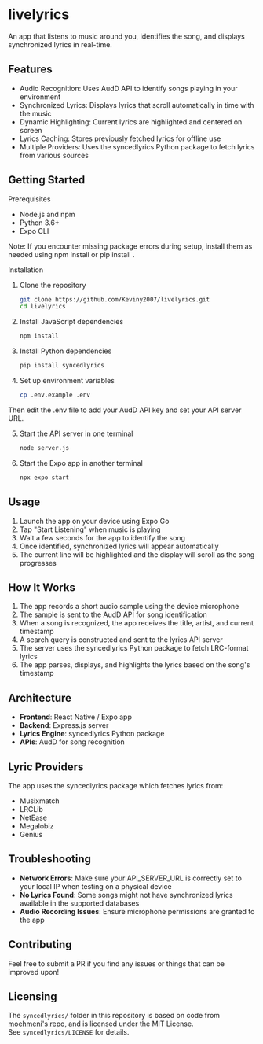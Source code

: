  # livelyrics

An app that listens to music around you, identifies the song, and displays synchronized lyrics in real-time.

## Features
* Audio Recognition: Uses AudD API to identify songs playing in your environment
* Synchronized Lyrics: Displays lyrics that scroll automatically in time with the music
* Dynamic Highlighting: Current lyrics are highlighted and centered on screen
* Lyrics Caching: Stores previously fetched lyrics for offline use
* Multiple Providers: Uses the syncedlyrics Python package to fetch lyrics from various sources

## Getting Started

Prerequisites
* Node.js and npm
* Python 3.6+
* Expo CLI

Note: If you encounter missing package errors during setup, install them as needed using npm install <package> or pip install <package>.

Installation
1. Clone the repository
   ```bash
   git clone https://github.com/Keviny2007/livelyrics.git
   cd livelyrics
2. Install JavaScript dependencies
   ```bash
   npm install
3. Install Python dependencies
   ```bash
   pip install syncedlyrics
4. Set up environment variables
   ```bash
   cp .env.example .env
   
Then edit the .env file to add your AudD API key and set your API server URL.

5. Start the API server in one terminal
   ```bash
   node server.js
6. Start the Expo app in another terminal
   ```bash
   npx expo start

## Usage

1. Launch the app on your device using Expo Go
2. Tap "Start Listening" when music is playing
3. Wait a few seconds for the app to identify the song
4. Once identified, synchronized lyrics will appear automatically
5. The current line will be highlighted and the display will scroll as the song progresses

## How It Works

1. The app records a short audio sample using the device microphone
2. The sample is sent to the AudD API for song identification
3. When a song is recognized, the app receives the title, artist, and current timestamp
4. A search query is constructed and sent to the lyrics API server
5. The server uses the syncedlyrics Python package to fetch LRC-format lyrics
6. The app parses, displays, and highlights the lyrics based on the song's timestamp

## Architecture

* **Frontend**: React Native / Expo app
* **Backend**: Express.js server
* **Lyrics Engine**: syncedlyrics Python package
* **APIs**: AudD for song recognition

## Lyric Providers

The app uses the syncedlyrics package which fetches lyrics from:

* Musixmatch
* LRCLib
* NetEase
* Megalobiz
* Genius

## Troubleshooting

* **Network Errors**: Make sure your API_SERVER_URL is correctly set to your local IP when testing on a physical device
* **No Lyrics Found**: Some songs might not have synchronized lyrics available in the supported databases
* **Audio Recording Issues**: Ensure microphone permissions are granted to the app

## Contributing

Feel free to submit a PR if you find any issues or things that can be improved upon!

## Licensing

The `syncedlyrics/` folder in this repository is based on code from [moehmeni's repo](https://github.com/moehmeni/syncedlyrics), and is licensed under the MIT License.  
See `syncedlyrics/LICENSE` for details.
